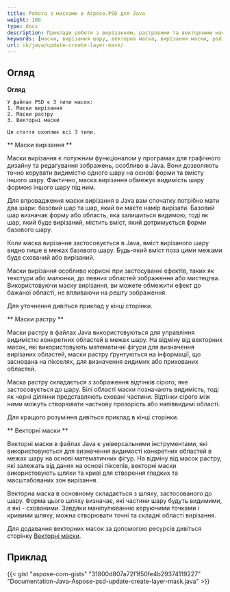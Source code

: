 ```yaml
---
title: Робота з масками в Aspose.PSD для Java
weight: 100
type: docs
description: Приклади роботи з вирізанням, растровими та векторними масками у файлі PSD
keywords: [маски, вирізання шару, векторна маска, вирізання маски, psd, psd api, java, зразок коду]
url: uk/java/update-create-layer-mask/
---
```


## **Огляд**

**Огляд**
	
	У файлах PSD є 3 типи масок:
	1. Маски вирізання
	2. Маски растру
	3. Векторні маски
	
	Ця стаття охоплює всі 3 типи.


** Маски вирізання **

Маски вирізання є потужним функціоналом у програмах для графічного дизайну та редагування зображень, особливо в Java. Вони дозволяють точно керувати видимістю одного шару на основі форми та вмісту іншого шару. Фактично, маска вирізання обмежує видимість шару формою іншого шару під ним.

Для впровадження маски вирізання в Java вам спочатку потрібно мати два шари: базовий шар та шар, який ви маєте намір вирізати. Базовий шар визначає форму або область, яка залишиться видимою, тоді як шар, який буде вирізаний, містить вміст, який дотримується форми базового шару.

Коли маска вирізання застосовується в Java, вміст вирізаного шару видно лише в межах базового шару. Будь-який вміст поза цими межами буде схований або вирізаний.

Маски вирізання особливо корисні при застосуванні ефектів, таких як текстури або малюнки, до певних областей зображення або мистецтва. Використовуючи маску вирізання, ви можете обмежити ефект до бажаної області, не впливаючи на решту зображення.

Для уточнення дивіться приклад у кінці сторінки.

** Маски растру **

Маски растру в файлах Java використовуються для управління видимістю конкретних областей в межах шару. На відміну від векторних масок, які використовують математичні фігури для визначення вирізаних областей, маски растру ґрунтуються на інформації, що заснована на пікселях, для визначення видимих або прихованих областей.

Маска растру складається з зображення відтінків сірого, яке застосовується до шару. Білі області маски позначають видимість, тоді як чорні ділянки представляють сховані частини. Відтінки сірого між ними можуть створювати часткову прозорість або напіввидимі області.

Для кращого розуміння дивіться приклад в кінці сторінки.

** Векторні маски **

Векторні маски в файлах Java є універсальними інструментами, які використовуються для визначення видимості конкретних областей в межах шару на основі математичних фігур. На відміну від масок растру, які залежать від даних на основі пікселів, векторні маски використовують шляхи та криві для створення гладких та масштабованих зон вирізання.

Векторна маска в основному складається з шляху, застосованого до шару. Форма цього шляху визначає, які частини шару будуть видимими, а які - схованими. Завдяки маніпулюванню керуючими точками і кривими шляху, можна створювати точні та складні області вирізання.

Для додавання векторних масок за допомогою ресурсів дивіться сторінку [Векторні маски](https://reference.aspose.com/psd/java/com.aspose.psd.fileformats.psd.layers/layermaskdatashort/).

## **Приклад**
{{< gist "aspose-com-gists" "31800d807a72f1f50fe4b29374119227" "Documentation-Java-Aspose-psd-update-create-layer-mask.java" >}}
